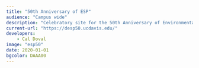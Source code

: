 ```yaml
---
title: "50th Anniversary of ESP"
audience: "Campus wide"
description: "Celebratory site for the 50th Anniversary of Environmental Science and Policy"
current-url: "https://desp50.ucdavis.edu/"
developers:
    - Cal Doval
image: "esp50"
date: 2020-01-01
bgcolor: DAAA00
---
```

